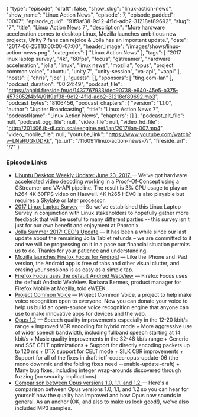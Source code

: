 {
  "type": "episode",
  "draft": false,
  "show_slug": "linux-action-news",
  "show_name": "Linux Action News",
  "episode": 7,
  "episode_padded": "0007",
  "episode_guid": "91f9af38-9c12-4f1d-adb2-31218ef89692",
  "slug": "7",
  "title": "Linux Action News 7",
  "description": "More hardware acceleration comes to desktop Linux, Mozilla launches ambitious new projects, Unity 7 fans can rejoice & Jolla has an important update.",
  "date": "2017-06-25T10:00:00-07:00",
  "header_image": "/images/shows/linux-action-news.png",
  "categories": [
    "Linux Action News"
  ],
  "tags": [
    "2017 linux laptop survey",
    "4k",
    "60fps",
    "focus",
    "gstreamer",
    "hardware acceleration",
    "jolla",
    "linux",
    "linux news",
    "mozilla",
    "opus",
    "project common voice",
    "ubuntu",
    "unity 7",
    "unity-session",
    "va-api",
    "vaapi"
  ],
  "hosts": [
    "chris",
    "joe"
  ],
  "guests": [],
  "sponsors": [
    "ting.com-lan"
  ],
  "podcast_duration": "00:24:49",
  "podcast_file": "https://aphid.fireside.fm/d/1437767933/dec90738-e640-45e5-b375-4573052f4bf4/91f9af38-9c12-4f1d-adb2-31218ef89692.mp3",
  "podcast_bytes": 18106456,
  "podcast_chapters": {
    "version": "1.1.0",
    "author": "Jupiter Broadcasting",
    "title": "Linux Action News 7",
    "podcastName": "Linux Action News",
    "chapters": []
  },
  "podcast_alt_file": null,
  "podcast_ogg_file": null,
  "video_file": null,
  "video_hd_file": "http://201406.jb-dl.cdn.scaleengine.net/lan/2017/lan-007.mp4",
  "video_mobile_file": null,
  "youtube_link": "https://www.youtube.com/watch?v=LNaRUGkDDKk",
  "jb_url": "/116091/linux-action-news-7/",
  "fireside_url": "/7"
}


### Episode Links

  * [Ubuntu Desktop Weekly Update: June 23, 2017 ](https://insights.ubuntu.com/2017/06/23/ubuntu-desktop-weekly-update-june-23-2017/ "Ubuntu Desktop Weekly Update: June 23, 2017 ") — We’ve got hardware accelerated video decoding working in a Proof-Of-Concept using a GStreamer and VA-API pipeline. The result is 3% CPU usage to play an h264 4K 60FPS video on Haswell. 4K h265 HEVC is also playable but requires a Skylake or later processor. 
  * [2017 Linux Laptop Survey](http://www.phoronix.com/scan.php?page=news_item&px=2017-Linux-Laptop-Survey "2017 Linux Laptop Survey") — So we've established this Linux Laptop Survey in conjunction with Linux stakeholders to hopefully gather more feedback that will be useful to many different parties -- this survey isn't just for our own benefit and enjoyment at Phoronix. 
  * [Jolla Summer 2017: CEO's Update](https://blog.jolla.com/summer-2017-ceo-update/ "Jolla Summer 2017: CEO's Update") — It has been a while since our last update about the remaining Jolla Tablet refunds – we are committed to it and we will be progressing on it in a pace our financial situation permits us to do. Thanks for your patience and understanding.
  * [Mozilla launches Firefox Focus for Android](https://blog.mozilla.org/blog/2017/06/20/firefox-focus-new-to-android-blocks-annoying-ads-and-protects-your-privacy/ "Mozilla launches Firefox Focus for Android") — Like the iPhone and iPad version, the Android app is free of tabs and other visual clutter, and erasing your sessions is as easy as a simple tap. 
  * [Firefox Focus uses the default Android WebView](http://www.eweek.com/enterprise-apps/mozilla-brings-firefox-focus-to-android-to-improve-privacy "Firefox Focus uses the default Android WebView") — Firefox Focus uses the default Android WebView. Barbara Bermes, product manager for Firefox Mobile at Mozilla, told eWEEK. 
  * [Project Common Voice](https://voice.mozilla.org/ "Project Common Voice") — Project Common Voice, a project to help make voice recognition open to everyone. Now you can donate your voice to help us build an open-source voice recognition engine that anyone can use to make innovative apps for devices and the web.
  * [Opus 1.2](http://opus-codec.org/release/stable/2017/06/20/libopus-1_2.html "Opus 1.2") — Speech quality improvements especially in the 12-20 kbit/s range \+ Improved VBR encoding for hybrid mode \+ More aggressive use of wider speech bandwidth, including fullband speech starting at 14 kbit/s \+ Music quality improvements in the 32-48 kb/s range \+ Generic and SSE CELT optimizations \+ Support for directly encoding packets up to 120 ms \+ DTX support for CELT mode \+ SILK CBR improvements \+ Support for all of the fixes in draft-ietf-codec-opus-update-06 (the mono downmix and the folding fixes need --enable-update-draft) \+ Many bug fixes, including integer wrap-arounds discovered through fuzzing (no security implications)
  * [Comparison between Opus versions 1.0, 1.1, and 1.2 ](https://people.xiph.org/~jm/opus/opus-1.2/ "Comparison between Opus versions 1.0, 1.1, and 1.2 ") — Here's a comparison between Opus versions 1.0, 1.1, and 1.2 so you can hear for yourself how the quality has improved and how Opus now sounds in general. As an anchor (OK, and also to make us look good!), we've also included MP3 samples.


